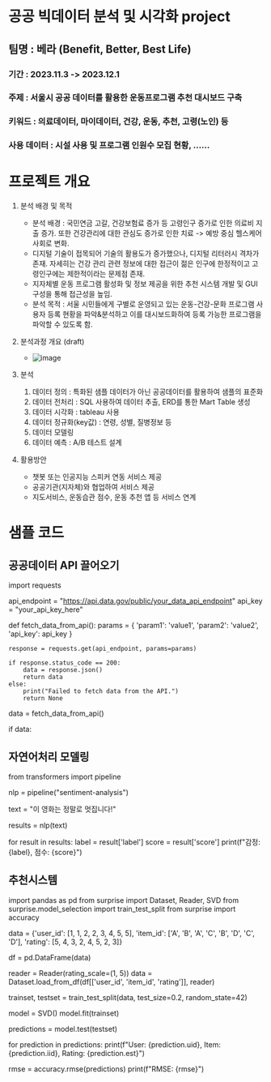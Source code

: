 # 공공 빅데이터 분석 및 시각화 project

## 팀명 : 베라 (Benefit, Better, Best Life) 
### 기간 : 2023.11.3 -> 2023.12.1
### 주제 : 서울시 공공 데이터를 활용한 운동프로그램 추천 대시보드 구축
### 키워드 : 의료데이터, 마이데이터, 건강, 운동, 추천, 고령(노인) 등
### 사용 데이터 : 시설 사용 및 프로그램 인원수 모집 현황, ......

# 프로젝트 개요 
1. 분석 배경 및 목적
   - 분석 배경 : 국민연금 고갈, 건강보험료 증가 등 고령인구 증가로 인한 의료비 지출 증가. 또한 건강관리에 대한 관심도 증가로 인한 치료 -> 예방 중심 헬스케어 사회로 변화.
   - 디지털 기술이 접목되어 기술의 활용도가 증가했으나, 디지털 리터러시 격차가 존재. 자세히는 건강 관리 관련 정보에 대한 접근이 젊은 인구에 한정적이고 고령인구에는 제한적이라는 문제점 존재.
   - 지자체별 운동 프로그램 활성화 및 정보 제공을 위한 추천 시스템 개발 및 GUI 구성을 통해 접근성을 높임.
   - 분석 목적 : 서울 시민들에게 구별로 운영되고 있는 운동-건강-문화 프로그램 사용자 등록 현황을 파악&분석하고 이를 대시보드화하여 등록 가능한 프로그램을 파악할 수 있도록 함.
     
2. 분석과정 개요 (draft)
   - ![image](https://github.com/songmac/2023-Sesac-Project-Silver/assets/113491089/cbd0c65b-6e02-47e6-a95d-24696dc197a9)
3. 분석
   1) 데이터 정의 : 특화된 샘플 데이터가 아닌 공공데이터를 활용하여 샘플의 표준화
   2) 데이터 전처리 : SQL 사용하여 데이터 추출, ERD를 통한 Mart Table 생성
   3) 데이터 시각화 : tableau 사용
   4) 데이터 정규화(key값) : 연령, 성별, 질병정보 등
   5) 데이터 모델링
   6) 데이터 예측 : A/B 테스트 설계
      
4. 활용방안
   - 챗봇 또는 인공지능 스피커 연동 서비스 제공
   - 공공기관(지자체)와 협업하여 서비스 제공
   - 지도서비스, 운동습관 점수, 운동 추천 앱 등 서비스 연계

# 샘플 코드
## 공공데이터 API 끌어오기
import requests

api_endpoint = "https://api.data.gov/public/your_data_api_endpoint"
api_key = "your_api_key_here"

def fetch_data_from_api():
    params = {
        'param1': 'value1',
        'param2': 'value2',
        'api_key': api_key
    }

    response = requests.get(api_endpoint, params=params)

    if response.status_code == 200:
        data = response.json()
        return data
    else:
        print("Failed to fetch data from the API.")
        return None

data = fetch_data_from_api()

if data:


## 자연어처리 모델링
from transformers import pipeline

nlp = pipeline("sentiment-analysis")

text = "이 영화는 정말로 멋집니다!"

results = nlp(text)

for result in results:
    label = result['label']
    score = result['score']
    print(f"감정: {label}, 점수: {score}")


## 추천시스템 

import pandas as pd
from surprise import Dataset, Reader, SVD
from surprise.model_selection import train_test_split
from surprise import accuracy

data = {'user_id': [1, 1, 2, 2, 3, 4, 5, 5],
        'item_id': ['A', 'B', 'A', 'C', 'B', 'D', 'C', 'D'],
        'rating': [5, 4, 3, 2, 4, 5, 2, 3]}

df = pd.DataFrame(data)

reader = Reader(rating_scale=(1, 5))
data = Dataset.load_from_df(df[['user_id', 'item_id', 'rating']], reader)

trainset, testset = train_test_split(data, test_size=0.2, random_state=42)

model = SVD()
model.fit(trainset)

predictions = model.test(testset)

for prediction in predictions:
    print(f"User: {prediction.uid}, Item: {prediction.iid}, Rating: {prediction.est}")

rmse = accuracy.rmse(predictions)
print(f"RMSE: {rmse}")




